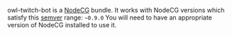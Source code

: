 owl-twitch-bot is a [NodeCG](http://github.com/nodecg/nodecg) bundle. 
It works with NodeCG versions which satisfy this [semver](https://docs.npmjs.com/getting-started/semantic-versioning) range: `~0.9.0`
You will need to have an appropriate version of NodeCG installed to use it.

